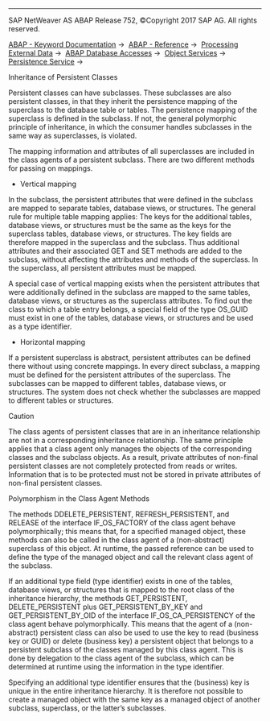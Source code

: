   

* * *

SAP NetWeaver AS ABAP Release 752, ©Copyright 2017 SAP AG. All rights reserved.

[ABAP - Keyword Documentation](javascript:call_link\('abenabap.htm'\)) →  [ABAP - Reference](javascript:call_link\('abenabap_reference.htm'\)) →  [Processing External Data](javascript:call_link\('abenabap_language_external_data.htm'\)) →  [ABAP Database Accesses](javascript:call_link\('abenabap_sql.htm'\)) →  [Object Services](javascript:call_link\('abenabap_object_services.htm'\)) →  [Persistence Service](javascript:call_link\('abenabap_object_services_persist.htm'\)) → 

Inheritance of Persistent Classes

Persistent classes can have subclasses. These subclasses are also persistent classes, in that they inherit the persistence mapping of the superclass to the database table or tables. The persistence mapping of the superclass is defined in the subclass. If not, the general polymorphic principle of inheritance, in which the consumer handles subclasses in the same way as superclasses, is violated.

The mapping information and attributes of all superclasses are included in the class agents of a persistent subclass. There are two different methods for passing on mappings.

-   Vertical mapping

In the subclass, the persistent attributes that were defined in the subclass are mapped to separate tables, database views, or structures. The general rule for multiple table mapping applies: The keys for the additional tables, database views, or structures must be the same as the keys for the superclass tables, database views, or structures. The key fields are therefore mapped in the superclass and the subclass. Thus additional attributes and their associated GET and SET methods are added to the subclass, without affecting the attributes and methods of the superclass. In the superclass, all persistent attributes must be mapped.

A special case of vertical mapping exists when the persistent attributes that were additionally defined in the subclass are mapped to the same tables, database views, or structures as the superclass attributes. To find out the class to which a table entry belongs, a special field of the type OS\_GUID must exist in one of the tables, database views, or structures and be used as a type identifier.

-   Horizontal mapping

If a persistent superclass is abstract, persistent attributes can be defined there without using concrete mappings. In every direct subclass, a mapping must be defined for the persistent attributes of the superclass. The subclasses can be mapped to different tables, database views, or structures. The system does not check whether the subclasses are mapped to different tables or structures.

Caution

The class agents of persistent classes that are in an inheritance relationship are not in a corresponding inheritance relationship. The same principle applies that a class agent only manages the objects of the corresponding classes and the subclass objects. As a result, private attributes of non-final persistent classes are not completely protected from reads or writes. Information that is to be protected must not be stored in private attributes of non-final persistent classes.

Polymorphism in the Class Agent Methods

The methods DDELETE\_PERSISTENT, REFRESH\_PERSISTENT, and RELEASE of the interface IF\_OS\_FACTORY of the class agent behave polymorphically; this means that, for a specified managed object, these methods can also be called in the class agent of a (non-abstract) superclass of this object. At runtime, the passed reference can be used to define the type of the managed object and call the relevant class agent of the subclass.

If an additional type field (type identifier) exists in one of the tables, database views, or structures that is mapped to the root class of the inheritance hierarchy, the methods GET\_PERSISTENT, DELETE\_PERSISTENT plus GET\_PERSISTENT\_BY\_KEY and GET\_PERSISTENT\_BY\_OID of the interface IF\_OS\_CA\_PERSISTENCY of the class agent behave polymorphically. This means that the agent of a (non-abstract) persistent class can also be used to use the key to read (business key or GUID) or delete (business key) a persistent object that belongs to a persistent subclass of the classes managed by this class agent. This is done by delegation to the class agent of the subclass, which can be determined at runtime using the information in the type identifier.

Specifying an additional type identifier ensures that the (business) key is unique in the entire inheritance hierarchy. It is therefore not possible to create a managed object with the same key as a managed object of another subclass, superclass, or the latter’s subclasses.